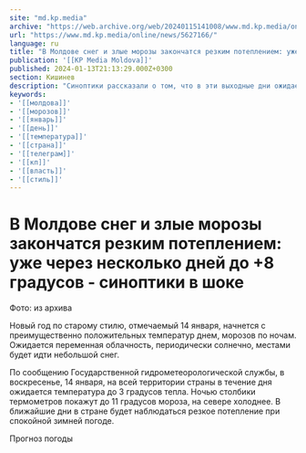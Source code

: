```yaml
---
site: "md.kp.media"
archive: "https://web.archive.org/web/20240115141008/www.md.kp.media/online/news/5627166/"
url: "https://www.md.kp.media/online/news/5627166/"
language: ru
title: "В Молдове снег и злые морозы закончатся резким потеплением: уже через несколько дней до +8 градусов - синоптики в шоке"
publication: '[[KP Media Moldova]]'
published: 2024-01-13T21:13:29.000Z+0300
section: Кишинев
description: "Синоптики рассказали о том, что в эти выходные дни ожидается снежная погода, а потом все изменится"
keywords:
- '[[молдова]]'
- '[[морозов]]'
- '[[январь]]'
- '[[день]]'
- '[[температура]]'
- '[[страна]]'
- '[[телеграм]]'
- '[[кп]]'
- '[[власть]]'
- '[[стиль]]'
---
```


# В Молдове снег и злые морозы закончатся резким потеплением: уже через несколько дней до +8 градусов - синоптики в шоке

Фото: из архива

Новый год по старому стилю, отмечаемый 14 января, начнется с преимущественно положительных температур днем, морозов по ночам. Ожидается переменная облачность, периодически солнечно, местами будет идти небольшой снег.

По сообщению Государственной гидрометеорологической службы, в воскресенье, 14 января, на всей территории страны в течение дня ожидается температура до 3 градусов тепла. Ночью столбики термометров покажут до 11 градусов мороза, на севере холоднее. В ближайшие дни в стране будет наблюдаться резкое потепление при спокойной зимней погоде.

Прогноз погоды